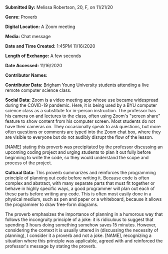 **Submitted By:** Melissa Robertson, 20, F, on 11/21/20

**Genre:** Proverb

**Digital Location:** A Zoom meeting

**Media:** Chat message

**Date and Time Created:** 1:45PM 11/16/2020 

**Length of Exchange:** A few seconds

**Date Accessed:** 11/16/2020

**Contributor Names:**

**Contributor Data:** Brigham Young University students attending a live remote computer science class.

**Social Data:** Zoom is a video meeting app whose use became widespread during the COVID-19 pandemic. Here, it is being used by a BYU computer science class as a substitute for in-person instruction. The professor has his camera on and lectures to the class, often using Zoom's "screen share" feature to show content from his computer screen. Most students do not have their cameras on. They occasionally speak to ask questions, but more often questions or comments are typed into the Zoom chat box, where they are visible to everyone but do not audibly disrupt the flow of the lesson. 

[NAME] stating this proverb was precipitated by the professor discussing an upcoming coding project and urging students to plan it out fully before beginning to write the code, so they would understand the scope and process of the project. 

**Cultural Data:** This proverb summarizes and reinforces the programming principle of planning out code before writing it. Because code is often complex and abstract, with many separate parts that must fit together or behave in highly specific ways, a good programmer will plan out each of these parts before writing any code. This is often most easily done in a physical medium, such as pen and paper or a whiteboard, because it allows the programmer to draw free-form diagrams.

The proverb emphasizes the importance of planning in a humorous way that follows the incongruity principle of a joke: it is ridiculous to suggest that spending 3 hours doing something somehow saves 15 minutes. However, considering the context it is usually uttered in (discussing the necessity of planning), I consider it a proverb and not a joke. [NAME], recognizing a situation where this principle was applicable, agreed with and reinforced the professor's message by stating the proverb. 

